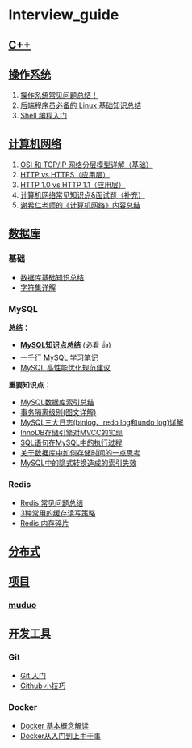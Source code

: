 # Interview_guide

## [C++](./C++/README.md)

## [操作系统](./操作系统)

1. [操作系统常见问题总结！](./操作系统/operating-system-basic-questions-01.md)
2. [后端程序员必备的 Linux 基础知识总结](./操作系统/linux-intro.md)
3. [Shell 编程入门](./操作系统/shell-intro.md)

## [计算机网络](./计算机网络/)

1. [OSI 和 TCP/IP 网络分层模型详解（基础）](./计算机网络/osi&tcp-ip-model.md)
1. [HTTP vs HTTPS（应用层）](./计算机网络/http&https.md)
1. [HTTP 1.0 vs HTTP 1.1（应用层）](./计算机网络/http1.0&http1.1.md)
1. [计算机网络常见知识点&面试题（补充）](./计算机网络/other-network-questions.md)
2. [谢希仁老师的《计算机网络》内容总结](./计算机网络/谢希仁老师的《计算机网络》内容总结.md)


## [数据库](./数据库/)

### 基础

- [数据库基础知识总结](./%E6%95%B0%E6%8D%AE%E5%BA%93/basis.md)
- [字符集详解](./%E6%95%B0%E6%8D%AE%E5%BA%93/character-set.md)

### MySQL

**总结：**

- **[MySQL知识点总结](./%E6%95%B0%E6%8D%AE%E5%BA%93/mysql/mysql-questions-01.md)** (必看 :+1:)
- [一千行 MySQL 学习笔记](./%E6%95%B0%E6%8D%AE%E5%BA%93/mysql/a-thousand-lines-of-mysql-study-notes.md)
- [MySQL 高性能优化规范建议](./%E6%95%B0%E6%8D%AE%E5%BA%93/mysql/mysql-high-performance-optimization-specification-recommendations.md)

**重要知识点：**

- [MySQL数据库索引总结](./%E6%95%B0%E6%8D%AE%E5%BA%93/mysql/mysql-index.md)
- [事务隔离级别(图文详解)](./%E6%95%B0%E6%8D%AE%E5%BA%93/mysql/transaction-isolation-level.md)
- [MySQL三大日志(binlog、redo log和undo log)详解](./%E6%95%B0%E6%8D%AE%E5%BA%93/mysql/mysql-logs.md)
- [InnoDB存储引擎对MVCC的实现](./%E6%95%B0%E6%8D%AE%E5%BA%93/mysql/innodb-implementation-of-mvcc.md)
- [SQL语句在MySQL中的执行过程](./%E6%95%B0%E6%8D%AE%E5%BA%93/mysql/how-sql-executed-in-mysql.md)
- [关于数据库中如何存储时间的一点思考](./%E6%95%B0%E6%8D%AE%E5%BA%93/mysql/some-thoughts-on-database-storage-time.md)
- [MySQL中的隐式转换造成的索引失效](./%E6%95%B0%E6%8D%AE%E5%BA%93/mysql/index-invalidation-caused-by-implicit-conversion.md)

### Redis

- [Redis 常见问题总结](./%E6%95%B0%E6%8D%AE%E5%BA%93/redis/redis-questions-01.md)
- [3种常用的缓存读写策略](./%E6%95%B0%E6%8D%AE%E5%BA%93/redis/3-commonly-used-cache-read-and-write-strategies.md)
- [Redis 内存碎片](././%E6%95%B0%E6%8D%AE%E5%BA%93/redis/redis-memory-fragmentation.md)

## [分布式](./分布式)


## [项目](./项目/README.md)

### [muduo](./项目)

## [开发工具](./开发工具)

### Git

- [Git 入门](./开发工具/git/git-intro.md)
- [Github 小技巧](./开发工具/git/git-intro.md)

### Docker

- [Docker 基本概念解读](./开发工具/docker/docker-intro.md)
- [Docker从入门到上手干事](./开发工具/docker/docker-in-action.md)

